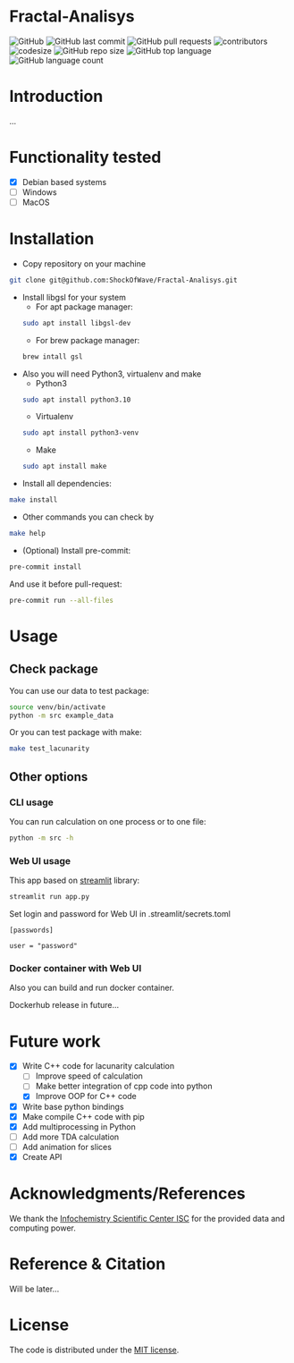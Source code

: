 # Fractal-Analisys

![GitHub](https://img.shields.io/github/license/ShockOfWave/Fractal-Analisys)
![GitHub last commit](https://img.shields.io/github/last-commit/ShockOfWave/Fractal-Analisys)
![GitHub pull requests](https://img.shields.io/github/issues-pr/ShockOfWave/Fractal-Analisys)
![contributors](https://img.shields.io/github/contributors/ShockOfWave/Fractal-Analisys) 
![codesize](https://img.shields.io/github/languages/code-size/ShockOfWave/Fractal-Analisys)
![GitHub repo size](https://img.shields.io/github/repo-size/ShockOfWave/Fractal-Analisys)
![GitHub top language](https://img.shields.io/github/languages/top/ShockOfWave/Fractal-Analisys)
![GitHub language count](https://img.shields.io/github/languages/count/ShockOfWave/Fractal-Analisys)



# Introduction

...

# Functionality tested

- [x] Debian based systems
- [ ] Windows
- [ ] MacOS

# Installation

* Copy repository on your machine
```bash
git clone git@github.com:ShockOfWave/Fractal-Analisys.git
```
* Install libgsl for your system
    * For apt package manager:
    ```bash
    sudo apt install libgsl-dev
    ```
    * For brew package manager:
    ```bash 
    brew intall gsl
    ```
* Also you will need Python3, virtualenv and make
    * Python3
    ```bash
    sudo apt install python3.10
    ```
    * Virtualenv
    ```bash
    sudo apt install python3-venv
    ```
    * Make
    ```bash
    sudo apt install make
    ```
* Install all dependencies:
```bash
make install
```
* Other commands you can check by
```bash
make help
```

* (Optional) Install pre-commit:
```bash
pre-commit install
```
And use it before pull-request:
```bash
pre-commit run --all-files
```


# Usage

## Check package
You can use our data to test package:
```bash
source venv/bin/activate
python -m src example_data
```

Or you can test package with make:
```bash
make test_lacunarity
```

## Other options

### CLI usage
You can run calculation on one process or to one file:
```bash
python -m src -h
```

### Web UI usage
This app based on [streamlit](https://streamlit.io) library:
```bash
streamlit run app.py
```
Set login and password for Web UI in .streamlit/secrets.toml
```
[passwords]

user = "password"
```

### Docker container with Web UI
Also you can build and run docker container.

Dockerhub release in future...

# Future work
- [x] Write C++ code for lacunarity calculation
  - [ ] Improve speed of calculation
  - [ ] Make better integration of cpp code into python
  - [x] Improve OOP for C++ code
- [x] Write base python bindings
- [x] Make compile C++ code with pip
- [x] Add multiprocessing in Python
- [ ] Add more TDA calculation
- [ ] Add animation for slices
- [x] Create API

# Acknowledgments/References
We thank the [Infochemistry Scientific Center ISC](https://infochemistry.ru) for the provided data and computing power.

# Reference & Citation

Will be later...

# License
The code is distributed under the [MIT license](https://opensource.org/license/mit/).
